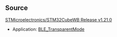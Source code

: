 
## Source

[STMicroelectronics/STM32CubeWB Release v1.21.0](https://github.com/STMicroelectronics/STM32CubeWB/releases/tag/v1.21.0)
- Application: [BLE_TransparentMode](https://github.com/STMicroelectronics/STM32CubeWB/tree/v1.21.0/Projects/P-NUCLEO-WB55.Nucleo/Applications/BLE/BLE_TransparentMode)

